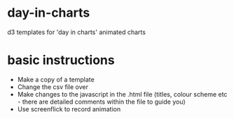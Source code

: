 # day-in-charts
d3 templates for 'day in charts' animated charts

# basic instructions
* Make a copy of a template
* Change the csv file over
* Make changes to the javascript in the .html file (titles, colour scheme etc - there are detailed comments within the file to guide you)
* Use screenflick to record animation

